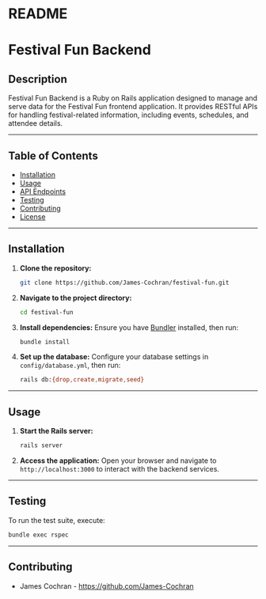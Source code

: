 # README

# Festival Fun Backend

## Description
Festival Fun Backend is a Ruby on Rails application designed to manage and serve data for the Festival Fun frontend application. It provides RESTful APIs for handling festival-related information, including events, schedules, and attendee details.

---

## Table of Contents
- [Installation](#installation)
- [Usage](#usage)
- [API Endpoints](#api-endpoints)
- [Testing](#testing)
- [Contributing](#contributing)
- [License](#license)

---

## Installation

1. **Clone the repository:**
   ```bash
   git clone https://github.com/James-Cochran/festival-fun.git
   ```
2. **Navigate to the project directory:**
   ```bash
   cd festival-fun
   ```
3. **Install dependencies:**
   Ensure you have [Bundler](https://bundler.io/) installed, then run:
   ```bash
   bundle install
   ```
4. **Set up the database:**
   Configure your database settings in `config/database.yml`, then run:
   ```bash
   rails db:{drop,create,migrate,seed}
   ```

---

## Usage

1. **Start the Rails server:**
   ```bash
   rails server
   ```
2. **Access the application:**
   Open your browser and navigate to `http://localhost:3000` to interact with the backend services.

---

## Testing

To run the test suite, execute:
```bash
bundle exec rspec
```

---

## Contributing

- James Cochran - https://github.com/James-Cochran



